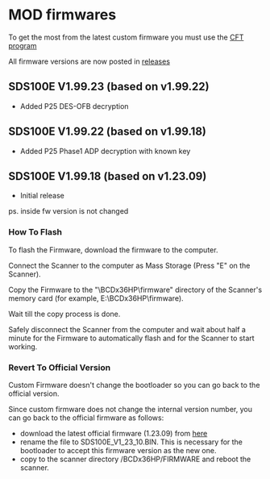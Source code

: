 # MOD firmwares

To get the most from the latest custom firmware you must use the [CFT program](https://github.com/x27/CFT)

All firmware versions are now posted in [releases](https://github.com/x27/openscanner/releases)

## SDS100E V1.99.23 (based on v1.99.22)

* Added P25 DES-OFB decryption

## SDS100E V1.99.22 (based on v1.99.18)

* Added P25 Phase1 ADP decryption with known key

## SDS100E V1.99.18 (based on v1.23.09)

* Initial release

ps. inside fw version is not changed

### How To Flash

To flash the Firmware, download the firmware to the computer.

Connect the Scanner to the computer as Mass Storage (Press "E" on the Scanner).

Copy the Firmware to the "\BCDx36HP\firmware" directory of the Scanner's memory card (for example, E:\BCDx36HP\firmware).

Wait till the copy process is done.

Safely disconnect the Scanner from the computer and wait about half a minute for the Firmware to automatically flash and for the Scanner to start working.

### Revert To Official Version

Custom Firmware doesn't change the bootloader so you can go back to the official version.

Since custom firmware does not change the internal version number, you can go back to the official firmware as follows:
- download the latest official firmware (1.23.09) from [here](https://github.com/x27/openscanner/tree/main/uniden/sds100e/official)
- rename the file to SDS100E_V1_23_10.BIN. This is necessary for the bootloader to accept this firmware version as the new one.
- copy to the scanner directory /BCDx36HP/FIRMWARE and reboot the scanner.

